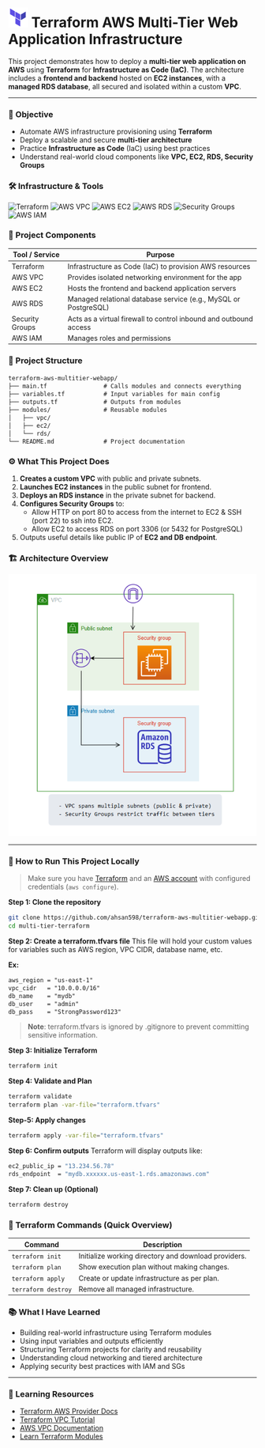 # 	<img src="https://raw.githubusercontent.com/devicons/devicon/master/icons/terraform/terraform-original.svg" alt="Terraform" width="40"/> Terraform AWS Multi-Tier Web Application Infrastructure


This project demonstrates how to deploy a **multi-tier web application on AWS** using **Terraform** for **Infrastructure as Code (IaC)**. The architecture includes a **frontend and backend** hosted on **EC2 instances**, with a **managed RDS database**, all secured and isolated within a custom **VPC**.

---

### 🎯 Objective

- Automate AWS infrastructure provisioning using **Terraform**
- Deploy a scalable and secure **multi-tier architecture**
- Practice **Infrastructure as Code** (IaC) using best practices
- Understand real-world cloud components like **VPC, EC2, RDS, Security Groups**


### 🛠️ Infrastructure & Tools

![Terraform](https://img.shields.io/badge/Terraform-623CE4?style=for-the-badge&logo=terraform&logoColor=white)
![AWS VPC](https://img.shields.io/badge/AWS%20VPC-FF9900?style=for-the-badge&logo=amazonaws&logoColor=white)
![AWS EC2](https://img.shields.io/badge/AWS%20EC2-FF9900?style=for-the-badge&logo=amazonec2&logoColor=white)
![AWS RDS](https://img.shields.io/badge/AWS%20RDS-527FFF?style=for-the-badge&logo=amazonrds&logoColor=white)
![Security Groups](https://img.shields.io/badge/Security%20Groups-FF4F00?style=for-the-badge&logo=shield&logoColor=white)
![AWS IAM](https://img.shields.io/badge/AWS%20IAM-FF9900?style=for-the-badge&logo=amazonaws&logoColor=white)


### 📂 Project Components

| Tool / Service | Purpose                                                           |
|----------------|-------------------------------------------------------------------|
| Terraform      | Infrastructure as Code (IaC) to provision AWS resources           |
| AWS VPC        | Provides isolated networking environment for the app              |
| AWS EC2        | Hosts the frontend and backend application servers                |
| AWS RDS        | Managed relational database service (e.g., MySQL or PostgreSQL)   |
| Security Groups| Acts as a virtual firewall to control inbound and outbound access |
| AWS IAM        | Manages roles and permissions                                     |


### 📂 Project Structure

```
terraform-aws-multitier-webapp/
├── main.tf                # Calls modules and connects everything
├── variables.tf           # Input variables for main config
├── outputs.tf             # Outputs from modules
├── modules/               # Reusable modules
│   ├── vpc/
│   ├── ec2/
│   └── rds/
└── README.md              # Project documentation
```


### ⚙️ What This Project Does

1. **Creates a custom VPC** with public and private subnets.
2. **Launches EC2 instances** in the public subnet for frontend.
3. **Deploys an RDS instance** in the private subnet for backend.
4. **Configures Security Groups** to:
   - Allow HTTP on port 80 to access from the internet to EC2 & SSH (port 22) to ssh into EC2.
   - Allow EC2 to access RDS on port 3306 (or 5432 for PostgreSQL)
5. Outputs useful details like public IP of **EC2 and DB endpoint**.


### 🏗️ Architecture Overview

![Project Diagram](https://github.com/ahsan598/terraform-aws-multitier-webapp/blob/main/screenshots/multi-tier%20app.png)

---

### 🚀 How to Run This Project Locally

> Make sure you have [Terraform](https://developer.hashicorp.com/terraform/downloads) and an [AWS account](https://aws.amazon.com/) with configured credentials (`aws configure`).


**Step 1: Clone the repository**
```bash
git clone https://github.com/ahsan598/terraform-aws-multitier-webapp.git
cd multi-tier-terraform
```

**Step 2: Create a terraform.tfvars file**
This file will hold your custom values for variables such as AWS region, VPC CIDR, database name, etc.

**Ex:**
```hcl
aws_region = "us-east-1"
vpc_cidr   = "10.0.0.0/16"
db_name    = "mydb"
db_user    = "admin"
db_pass    = "StrongPassword123"
```

> **Note**: terraform.tfvars is ignored by .gitignore to prevent committing sensitive information.


**Step 3: Initialize Terraform**
```bash
terraform init
```

**Step 4: Validate and Plan**
```bash
terraform validate
terraform plan -var-file="terraform.tfvars"
```

**Step-5: Apply changes**
```bash
terraform apply -var-file="terraform.tfvars"
```

**Step 6: Confirm outputs**
Terraform will display outputs like:
```bash
ec2_public_ip = "13.234.56.78"
rds_endpoint  = "mydb.xxxxxx.us-east-1.rds.amazonaws.com"
```

**Step 7: Clean up (Optional)**
```bash
terraform destroy
```


### 🧪 Terraform Commands (Quick Overview)

| Command             | Description                                          |
|---------------------|------------------------------------------------------|
| `terraform init`    | Initialize working directory and download providers. |
| `terraform plan`    | Show execution plan without making changes.          |
| `terraform apply`   | Create or update infrastructure as per plan.         |
| `terraform destroy` | Remove all managed infrastructure.                   |


### 📚 What I Have Learned
- Building real-world infrastructure using Terraform modules
- Using input variables and outputs efficiently
- Structuring Terraform projects for clarity and reusability
- Understanding cloud networking and tiered architecture
- Applying security best practices with IAM and SGs

---

### 🔗 Learning Resources
- [Terraform AWS Provider Docs](https://registry.terraform.io/providers/hashicorp/aws/latest/docs)
- [Terraform VPC Tutorial](https://developer.hashicorp.com/terraform/tutorials/aws-get-started/aws-create)
- [AWS VPC Documentation](https://docs.aws.amazon.com/vpc/)
- [Learn Terraform Modules](https://developer.hashicorp.com/terraform/language/modules)

